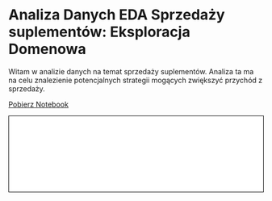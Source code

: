 # Analiza Danych EDA Sprzedaży suplementów: Eksploracja      Domenowa

Witam w analizie danych na temat sprzedaży suplementów.
Analiza ta ma na celu znalezienie potencjalnych strategii mogących zwiększyć przychód z sprzedaży.
 
<a href="supplements_EDA.ipynb" class="md-button md-button--primary">Pobierz Notebook</a>

<iframe
    id="content"
    src="supplements.html"
    width="100%"
    style="border:1px solid black;overflow:hidden;"
></iframe>
<script>
function resizeIframeToFitContent(iframe) {
    iframe.style.height = (iframe.contentWindow.document.documentElement.scrollHeight + 50) + "px";
    iframe.contentDocument.body.style["overflow"] = 'hidden';
}
window.addEventListener('load', function() {
    var iframe = document.getElementById('content');
    resizeIframeToFitContent(iframe);
});
window.addEventListener('resize', function() {
    var iframe = document.getElementById('content');
    resizeIframeToFitContent(iframe);
});
</script>